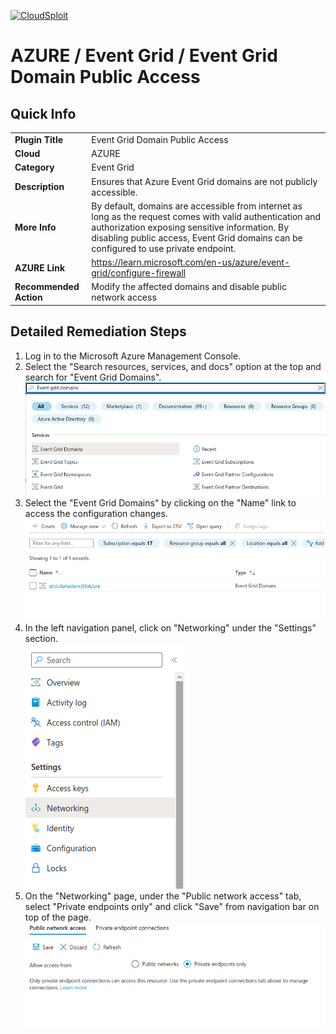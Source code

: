 [![CloudSploit](https://cloudsploit.com/img/logo-new-big-text-100.png "CloudSploit")](https://cloudsploit.com)

# AZURE / Event Grid / Event Grid Domain Public Access

## Quick Info

| | |
|-|-|
| **Plugin Title** | Event Grid Domain Public Access |
| **Cloud** | AZURE |
| **Category** | Event Grid |
| **Description** | Ensures that Azure Event Grid domains are not publicly accessible. |
| **More Info** | By default, domains are accessible from internet as long as the request comes with valid authentication and authorization exposing sensitive information. By disabling public access, Event Grid domains can be configured to use private endpoint. |
| **AZURE Link** | https://learn.microsoft.com/en-us/azure/event-grid/configure-firewall |
| **Recommended Action** | Modify the affected domains and disable public network access |

## Detailed Remediation Steps
1. Log in to the Microsoft Azure Management Console.
2. Select the "Search resources, services, and docs" option at the top and search for "Event Grid Domains". </br> <img src="/resources/azure/eventgrid/domain-public-access/step2.png"/>
3. Select the "Event Grid Domains" by clicking on the "Name" link to access the configuration changes. </br> <img src="/resources/azure/eventgrid/domain-public-access/step3.png"/>
4. In the left navigation panel, click on "Networking" under the "Settings" section.</br> <img src="/resources/azure/eventgrid/domain-public-access/step4.png"/>
5. On the "Networking" page, under the "Public network access" tab, select "Private endpoints only" and click "Save" from navigation bar on top of the page.</br> <img src="/resources/azure/eventgrid/domain-public-access/step5.png"/>
